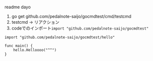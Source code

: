 readme dayo


1. go get github.com/pedalnote-saijo/gocmdtest/cmd/testcmd
2. testcmd -> リアクション
3. codeでのインポート`import "github.com/pedalnote-saijo/gocmdtest"`


```
import "github.com/pedalnote-saijo/gocmdtest/hello"

func main() {
	hello.Helloooo("^^")
}
```
